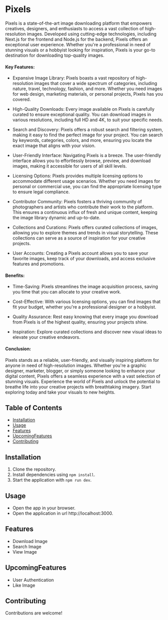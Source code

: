 # Pixels
Pixels is a state-of-the-art image downloading platform that empowers creatives, designers, and enthusiasts to access a vast collection of high-resolution images. Developed using cutting-edge technologies, including Next.js for the frontend and Node.js for the backend, Pixels offers an exceptional user experience. Whether you're a professional in need of stunning visuals or a hobbyist looking for inspiration, Pixels is your go-to destination for downloading top-quality images.

#### Key Features:
* Expansive Image Library: Pixels boasts a vast repository of high-resolution images that cover a wide spectrum of categories, including nature, travel, technology, fashion, and more. Whether you need images for web design, marketing materials, or personal projects, Pixels has you covered.

* High-Quality Downloads: Every image available on Pixels is carefully curated to ensure exceptional quality. You can download images in various resolutions, including full HD and 4K, to suit your specific needs.

* Search and Discovery: Pixels offers a robust search and filtering system, making it easy to find the perfect image for your project. You can search by keywords, categories, colors, and more, ensuring you locate the exact image that aligns with your vision.

* User-Friendly Interface: Navigating Pixels is a breeze. The user-friendly interface allows you to effortlessly browse, preview, and download images, making it accessible for users of all skill levels.

* Licensing Options: Pixels provides multiple licensing options to accommodate different usage scenarios. Whether you need images for personal or commercial use, you can find the appropriate licensing type to ensure legal compliance.

* Contributor Community: Pixels fosters a thriving community of photographers and artists who contribute their work to the platform. This ensures a continuous influx of fresh and unique content, keeping the image library dynamic and up-to-date.

* Collections and Curations: Pixels offers curated collections of images, allowing you to explore themes and trends in visual storytelling. These collections can serve as a source of inspiration for your creative projects.

* User Accounts: Creating a Pixels account allows you to save your favorite images, keep track of your downloads, and access exclusive features and promotions.

#### Benefits:
* Time-Saving: Pixels streamlines the image acquisition process, saving you time that you can allocate to your creative work.

* Cost-Effective: With various licensing options, you can find images that fit your budget, whether you're a professional designer or a hobbyist.

* Quality Assurance: Rest easy knowing that every image you download from Pixels is of the highest quality, ensuring your projects shine.

* Inspiration: Explore curated collections and discover new visual ideas to elevate your creative endeavors.

#### Conclusion:
Pixels stands as a reliable, user-friendly, and visually inspiring platform for anyone in need of high-resolution images. Whether you're a graphic designer, marketer, blogger, or simply someone looking to enhance your digital content, Pixels offers a seamless experience with a vast selection of stunning visuals. Experience the world of Pixels and unlock the potential to breathe life into your creative projects with breathtaking imagery. Start exploring today and take your visuals to new heights.


## Table of Contents

- [Installation](#installation)
- [Usage](#usage)
- [Features](#features)
- [UpcomingFeatures](#upcomingfeatures)
- [Contributing](#contributing)
  

## Installation

1. Clone the repository.
2. Install dependencies using `npm install`.
3. Start the application with `npm run dev`.

## Usage

- Open the app in your browser.
- Open the application in url http://localhost:3000.
  
## Features

- Download Image
- Search Image
- View Image

## UpcomingFeatures
  - User Authentication
  - Like Image

## Contributing
Contributions are welcome!
